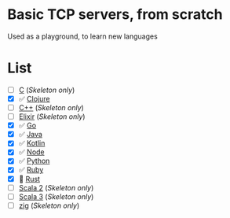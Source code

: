 # Basic TCP servers, from scratch

Used as a playground, to learn new languages

# List

- [ ] [C](./c) (_Skeleton only_)
- [x] ✅ [Clojure](./clojure)
- [ ] [C++](./cpp) (_Skeleton only_)
- [ ] [Elixir](./elixir) (_Skeleton only_)
- [x] ✅ [Go](./go)
- [x] ✅ [Java](./java)
- [x] ✅ [Kotlin](./kotlin)
- [x] ✅ [Node](./node)
- [x] ✅ [Python](./python)
- [x] ✅ [Ruby](./ruby)
- [x] 🚧 [Rust](./rust)
- [ ] [Scala 2](./scala2) (_Skeleton only_)
- [ ] [Scala 3](./scala3) (_Skeleton only_)
- [ ] [zig](./zig) (_Skeleton only_)